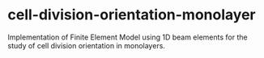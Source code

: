 # cell-division-orientation-monolayer
Implementation of Finite Element Model using 1D beam elements for the study of cell division orientation in monolayers. 
